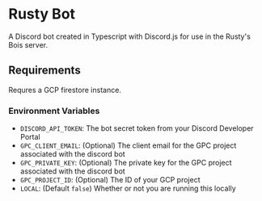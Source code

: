 # Rusty Bot

A Discord bot created in Typescript with Discord.js for use in the Rusty's Bois server.

## Requirements

Requres a GCP firestore instance.

### Environment Variables

- `DISCORD_API_TOKEN`: The bot secret token from your Discord Developer Portal
- `GPC_CLIENT_EMAIL`: (Optional) The client email for the GPC project associated with the discord bot
- `GPC_PRIVATE_KEY`: (Optional) The private key for the GPC project associated with the discord bot
- `GPC_PROJECT_ID`: (Optional) The ID of your GCP project
- `LOCAL`: (Default `false`) Whether or not you are running this locally

